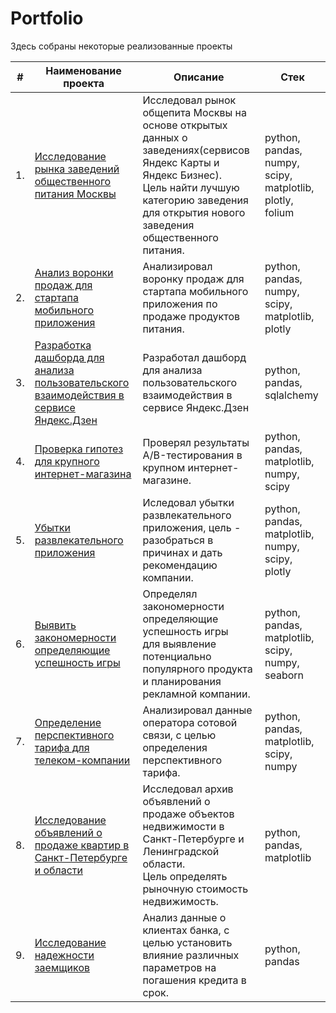 # Portfolio

Здесь собраны некоторые реализованные проекты

| #    | Наименование проекта                | Описание                                                     | Стек                                                         |
| ---- | ------------------------------------------------------------ | ------------------------------------------------------------ | ------------------------------------------------------------ |
| 1.   | [Исследование рынка заведений общественного питания Москвы](https://github.com/pmaxp/portfolio_da/tree/main/Market_Catering_Moscow) | Исследовал рынок общепита Москвы на основе открытых данных о заведениях(сервисов Яндекс Карты и Яндекс Бизнес).</br> Цель найти лучшую категорию заведения для открытия нового заведения общественного питания. | python, pandas, numpy, scipy, matplotlib, plotly, folium        |
| 2.   | [Анализ воронки продаж для стартапа мобильного приложения](https://github.com/pmaxp/portfolio_da/tree/main/Startup_Mobile_App) | Анализировал воронку продаж для стартапа мобильного приложения по продаже продуктов питания. | python, pandas, numpy, scipy, matplotlib, plotly |
| 3.   | [Разработка дашборда для анализа пользовательского взаимодействия в сервисе Яндекс.Дзен](https://github.com/pmaxp/portfolio_da/tree/main/Dashboard_Dzen) | Разработал дашборд для анализа пользовательского взаимодействия в сервисе Яндекс.Дзен             | python, pandas, sqlalchemy |
| 4.   | [Проверка гипотез для крупного интернет-магазина](https://github.com/pmaxp/portfolio_da/tree/main/Analysis_A-B_test_Online-Store) | Проверял результаты A/B-тестирования в крупном интернет-магазине.             | python, pandas, matplotlib, numpy, scipy |
| 5.   | [Убытки развлекательного приложения](https://github.com/pmaxp/portfolio_da/tree/main/Entertainment_App_Losses) | Иследовал убытки развлекательного приложения, цель - разобраться в причинах и дать рекомендацию компании.             | python, pandas, matplotlib, numpy, scipy, plotly  |
| 6.   | [Выявить закономерности определяющие успешность игры](https://github.com/pmaxp/portfolio_da/tree/main/Success_Game) | Определял закономерности определяющие успешность игры</br> для выявление потенциально популярного продукта и планирования рекламной компании.             | python, pandas, matplotlib, scipy, numpy, seaborn  |
| 7.   | [Определение перспективного тарифа для телеком-компании](https://github.com/pmaxp/portfolio_da/tree/main/Promising_Tariff_Telecom_Company) | Анализировал данные оператора сотовой связи, с целью определения перспективного тарифа.             | python, pandas, matplotlib, scipy, numpy |
| 8.   | [Исследование объявлений о продаже квартир в Санкт-Петербурге и области](https://github.com/pmaxp/portfolio_da/tree/main/Sale_Apartments_Petersburg) | Исследовал архив объявлений о продаже объектов недвижимости в Санкт-Петербурге и Ленинградской области.</br> Цель определять рыночную стоимость недвижимость. | python, pandas, matplotlib |
| 9.   | [Исследование надежности заемщиков](https://github.com/pmaxp/portfolio_da/tree/main/Investigation_Reliability_Borrowers) | Анализ данные о клиентах банка, с целью установить влияние различных параметров на погашения кредита в срок.             | python, pandas | 

